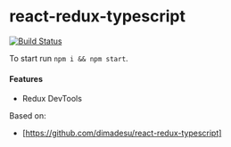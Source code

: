 # react-redux-typescript

[![Build Status](https://travis-ci.org/OR13/RRT.svg?branch=master)](https://travis-ci.org/OR13/RRT)

To start run `npm i && npm start`.

#### Features

- Redux DevTools

Based on:
- [https://github.com/dimadesu/react-redux-typescript]

